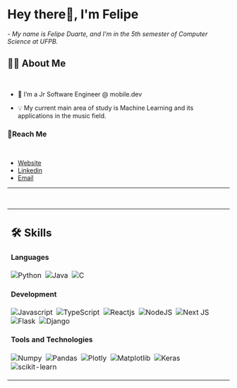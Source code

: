 # Hey there👋, I'm Felipe
 
 <p>- <i>My name is Felipe Duarte, and I'm in the 5th semester of Computer Science at UFPB.</i></p>



## 🙋‍♂️ About Me

</br>

- 🔧 I’m a Jr Software Engineer @ mobile.dev

- 💡 My current main area of ​​study is Machine Learning and its applications in the music field.
### 🔗Reach Me

</br>

-  [Website](https://my-portfolio-b926cd.webflow.io/)
-  [Linkedin](https://www.linkedin.com/in/felipe-duarte-60a424277/)
-  [Email](mailto:felipeduartea04@gmail.com?subject=&body=)

<hr>

<!---

kaustav202/kaustav202 is a ✨ special ✨ repository because its `README.md` (this file) appears on your GitHub profile.
You can click the Preview link to take a look at your changes.

--->


</br>


<table width="100%" >

 <tr>
    <td width="60%">
     
## 🛠️ Skills

#### Languages
![Python](https://img.shields.io/badge/-Python-05122A?style=flat&logo=python)&nbsp;
![Java](https://img.shields.io/badge/Java-%23150458.svg?style=flat&logo=java&logoColor=orange)&nbsp;
![C](https://img.shields.io/badge/-C-05122A?style=flat&logo=c&logoColor=white)&nbsp;


#### Development

![Javascript](https://img.shields.io/badge/-JavaScript-F7DF1E?style=flat&logo=javascript&logoColor=black)&nbsp;
![TypeScript](https://img.shields.io/badge/-TypeScript-007ACC?style=flat&logo=typescript&logoColor=white)&nbsp;
![Reactjs](https://img.shields.io/badge/-React-20232A?style=flat&logo=react&logoColor=61DAFB)&nbsp;
![NodeJS](https://img.shields.io/badge/-Node.js-6DA55F?style=flat&logo=node.js&logoColor=white)&nbsp;
![Next JS](https://img.shields.io/badge/-Next-black?style=flat&logo=next.js&logoColor=white)&nbsp;
![Flask](https://img.shields.io/badge/-Flask-000000?style=flat&logo=flask&logoColor=white)&nbsp;
![Django](https://img.shields.io/badge/-Django-092E20?style=flat&logo=django&logoColor=white)&nbsp;


<!--      
![Express.js](https://img.shields.io/badge/express.js-%23404d59.svg?style=flat&logo=express&logoColor=%2361DAFB) -->
<!-- ![PHP](https://img.shields.io/badge/PHP-777BB4?style=flat&logo=php&logoColor=white)&nbsp; -->




#### Tools and Technologies



<!-- ![PyPI](https://img.shields.io/badge/pypi-3775A9?style=flat&logo=pypi&logoColor=white)&nbsp; -->

![Numpy](https://img.shields.io/badge/-Numpy-777BB4?style=flat&logo=numpy&logoColor=white)&nbsp;
![Pandas](https://img.shields.io/badge/-Pandas-2C2D72?style=flat&logo=pandas&logoColor=white)&nbsp;
![Plotly](https://img.shields.io/badge/-Plotly-3F4F75?style=flat&logo=plotly&logoColor=white)&nbsp;
![Matplotlib](https://img.shields.io/badge/-Matplotlib-ffffff?style=flat&logo=Matplotlib&logoColor=black)&nbsp;
![Keras](https://img.shields.io/badge/-Keras-D00000?style=flat&logo=Keras&logoColor=white)&nbsp;
![scikit-learn](https://img.shields.io/badge/-scikit--learn-F7931E?style=flat&logo=scikit-learn&logoColor=white)&nbsp;

    
</table>






